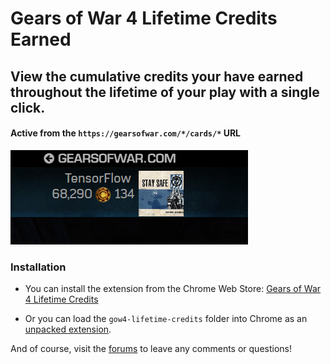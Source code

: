 # Gears of War 4 Lifetime Credits Earned

## View the cumulative credits your have earned throughout the lifetime of your play with a single click.

#### Active from the ```https://gearsofwar.com/*/cards/*``` URL

![demo](https://github.com/TheanosLearning/HordeLifetimeCredits/raw/master/images/total-credits.png)

### Installation

* You can install the extension from the Chrome Web Store: [Gears of War 4 Lifetime Credits](https://chrome.google.com/webstore/detail/gow4-lifetime-credits/iejabphfigedhandppchiilibpgpglmi?utm_source=chrome-ntp-icon)

* Or you can load the ```gow4-lifetime-credits``` folder into Chrome as an [unpacked extension](https://www.youtube.com/watch?v=a9sQMWgivDc).

And of course, visit the [forums](https://gearsofwar.com/en-us/forums/e9b54fc61eb74ad783d533ca502b0132/threads/how-many-credits-have-you-earned-chrome-extension/84c12ddb-75fa-478e-9ce0-84095ca7da30/posts) to leave any comments or questions!

